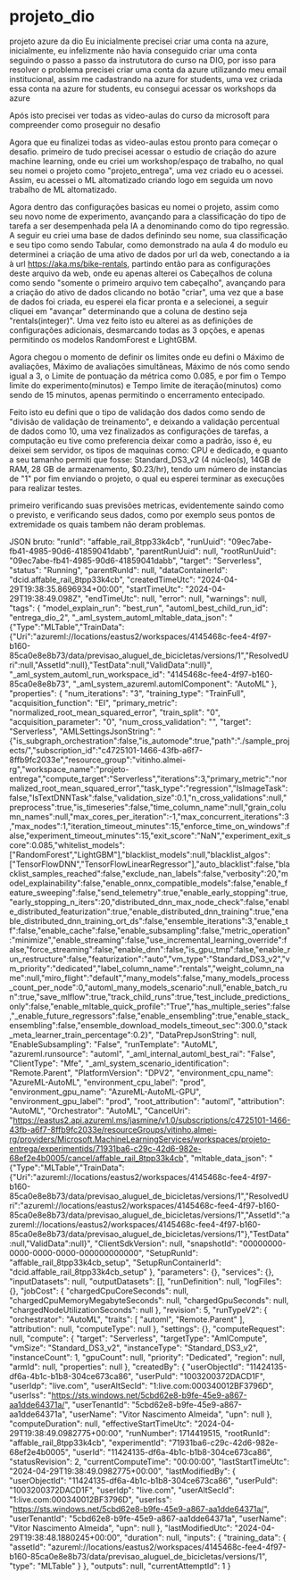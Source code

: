 # projeto_dio
projeto azure da dio
Eu inicialmente precisei criar uma conta na azure, inicialmente, eu infelizmente não havia conseguido criar uma conta seguindo o passo a passo da instrututora do curso na DIO, por isso para resolver o problema precisei criar uma conta da azure utilizando meu email institucional, assim me cadastrando na azure for students, uma vez criada essa conta na azure for students, eu consegui acessar os workshops da azure

Após isto precisei ver todas as video-aulas do curso da microsoft para compreender como proseguir no desafio

Agora que eu finalizei todas as video-aulas estou pronto para começar o desafio.
primeiro de tudo precisei acessar o estudio de criação do azure machine learning, onde eu criei um workshop/espaço de trabalho, no qual seu nomei o projeto como "projeto_entrega", uma vez criado eu o acessei. Assim, eu acessei o ML altomatizado criando logo em seguida um novo trabalho de ML altomatizado.

Agora dentro das configurações basicas eu nomei o projeto, assim como seu novo nome de experimento, avançando para a classificação do tipo de tarefa a ser desempenhada pela IA a denominando como do tipo regressão. A seguir eu criei uma base de dados definindo seu nome, sua classificação e seu tipo como sendo Tabular, como demonstrado na aula 4 do modulo eu determinei a criação de uma ativo de dados por url da web, conectando a ia à url https://aka.ms/bike-rentals, partindo então para as configurações deste arquivo da web, onde eu apenas alterei os Cabeçalhos de coluna como sendo "somente o primeiro arquivo tem cabeçalho", avançando para a criação do ativo de dados clicando no botão "criar", uma vez que a base de dados foi criada, eu esperei ela ficar pronta e a selecionei, a seguir cliquei em "avançar" determinando que a coluna de destino seja "rentals(integer)". Uma vez feito isto eu alterei as as definições de configurações adicionais, desmarcando todas as 3 opções, e apenas permitindo os modelos RandomForest e LightGBM.

Agora chegou o momento de definir os limites onde eu defini o Máximo de avaliações, Máximo de avaliações simultâneas, Máximo de nós como sendo igual a 3, o Limite de pontuação da métrica como 0.085, e por fim o Tempo limite do experimento(minutos) e Tempo limite de iteração(minutos) como sendo de 15 minutos, apenas permitindo o encerramento entecipado. 

Feito isto eu defini que o tipo de validação dos dados como sendo de "divisão de validação de treinamento", e deixando a validação percentual de dados como 10, uma vez finalizados as configurações de tarefas, a computação eu tive como preferencia deixar como a padrão, isso é, eu deixei sem servidor, os tipos de maquinas como: CPU e dedicado, e quanto a seu tamanho permiti que fosse: Standard_DS3_v2 (4 núcleo(s), 14GB de RAM, 28 GB de armazenamento, $0.23/hr), tendo um número de instancias de "1" por fim enviando o projeto, o qual eu esperei terminar as execuções para realizar testes.

primeiro verificando suas previsões metricas, evidentemente saindo como o previsto, e verificando seus dados, como por exemplo seus pontos de extremidade os quais tambem não deram problemas.

JSON bruto:
"runId": "affable_rail_8tpp33k4cb",
    "runUuid": "09ec7abe-fb41-4985-90d6-41859041dabb",
    "parentRunUuid": null,
    "rootRunUuid": "09ec7abe-fb41-4985-90d6-41859041dabb",
    "target": "Serverless",
    "status": "Running",
    "parentRunId": null,
    "dataContainerId": "dcid.affable_rail_8tpp33k4cb",
    "createdTimeUtc": "2024-04-29T19:38:35.8696934+00:00",
    "startTimeUtc": "2024-04-29T19:38:49.098Z",
    "endTimeUtc": null,
    "error": null,
    "warnings": null,
    "tags": {
        "model_explain_run": "best_run",
        "automl_best_child_run_id": "entrega_dio_2",
        "_aml_system_automl_mltable_data_json": "{\"Type\":\"MLTable\",\"TrainData\":{\"Uri\":\"azureml://locations/eastus2/workspaces/4145468c-fee4-4f97-b160-85ca0e8e8b73/data/previsao_aluguel_de_bicicletas/versions/1\",\"ResolvedUri\":null,\"AssetId\":null},\"TestData\":null,\"ValidData\":null}",
        "_aml_system_automl_run_workspace_id": "4145468c-fee4-4f97-b160-85ca0e8e8b73",
        "_aml_system_azureml.automlComponent": "AutoML"
    },
    "properties": {
        "num_iterations": "3",
        "training_type": "TrainFull",
        "acquisition_function": "EI",
        "primary_metric": "normalized_root_mean_squared_error",
        "train_split": "0",
        "acquisition_parameter": "0",
        "num_cross_validation": "",
        "target": "Serverless",
        "AMLSettingsJsonString": "{\"is_subgraph_orchestration\":false,\"is_automode\":true,\"path\":\"./sample_projects/\",\"subscription_id\":\"c4725101-1466-43fb-a6f7-8ffb9fc2033e\",\"resource_group\":\"vitinho.almei-rg\",\"workspace_name\":\"projeto-entrega\",\"compute_target\":\"Serverless\",\"iterations\":3,\"primary_metric\":\"normalized_root_mean_squared_error\",\"task_type\":\"regression\",\"IsImageTask\":false,\"IsTextDNNTask\":false,\"validation_size\":0.1,\"n_cross_validations\":null,\"preprocess\":true,\"is_timeseries\":false,\"time_column_name\":null,\"grain_column_names\":null,\"max_cores_per_iteration\":-1,\"max_concurrent_iterations\":3,\"max_nodes\":1,\"iteration_timeout_minutes\":15,\"enforce_time_on_windows\":false,\"experiment_timeout_minutes\":15,\"exit_score\":\"NaN\",\"experiment_exit_score\":0.085,\"whitelist_models\":[\"RandomForest\",\"LightGBM\"],\"blacklist_models\":null,\"blacklist_algos\":[\"TensorFlowDNN\",\"TensorFlowLinearRegressor\"],\"auto_blacklist\":false,\"blacklist_samples_reached\":false,\"exclude_nan_labels\":false,\"verbosity\":20,\"model_explainability\":false,\"enable_onnx_compatible_models\":false,\"enable_feature_sweeping\":false,\"send_telemetry\":true,\"enable_early_stopping\":true,\"early_stopping_n_iters\":20,\"distributed_dnn_max_node_check\":false,\"enable_distributed_featurization\":true,\"enable_distributed_dnn_training\":true,\"enable_distributed_dnn_training_ort_ds\":false,\"ensemble_iterations\":3,\"enable_tf\":false,\"enable_cache\":false,\"enable_subsampling\":false,\"metric_operation\":\"minimize\",\"enable_streaming\":false,\"use_incremental_learning_override\":false,\"force_streaming\":false,\"enable_dnn\":false,\"is_gpu_tmp\":false,\"enable_run_restructure\":false,\"featurization\":\"auto\",\"vm_type\":\"Standard_DS3_v2\",\"vm_priority\":\"dedicated\",\"label_column_name\":\"rentals\",\"weight_column_name\":null,\"miro_flight\":\"default\",\"many_models\":false,\"many_models_process_count_per_node\":0,\"automl_many_models_scenario\":null,\"enable_batch_run\":true,\"save_mlflow\":true,\"track_child_runs\":true,\"test_include_predictions_only\":false,\"enable_mltable_quick_profile\":\"True\",\"has_multiple_series\":false,\"_enable_future_regressors\":false,\"enable_ensembling\":true,\"enable_stack_ensembling\":false,\"ensemble_download_models_timeout_sec\":300.0,\"stack_meta_learner_train_percentage\":0.2}",
        "DataPrepJsonString": null,
        "EnableSubsampling": "False",
        "runTemplate": "AutoML",
        "azureml.runsource": "automl",
        "_aml_internal_automl_best_rai": "False",
        "ClientType": "Mfe",
        "_aml_system_scenario_identification": "Remote.Parent",
        "PlatformVersion": "DPV2",
        "environment_cpu_name": "AzureML-AutoML",
        "environment_cpu_label": "prod",
        "environment_gpu_name": "AzureML-AutoML-GPU",
        "environment_gpu_label": "prod",
        "root_attribution": "automl",
        "attribution": "AutoML",
        "Orchestrator": "AutoML",
        "CancelUri": "https://eastus2.api.azureml.ms/jasmine/v1.0/subscriptions/c4725101-1466-43fb-a6f7-8ffb9fc2033e/resourceGroups/vitinho.almei-rg/providers/Microsoft.MachineLearningServices/workspaces/projeto-entrega/experimentids/71931ba6-c29c-42d6-982e-68ef2e4b0005/cancel/affable_rail_8tpp33k4cb",
        "mltable_data_json": "{\"Type\":\"MLTable\",\"TrainData\":{\"Uri\":\"azureml://locations/eastus2/workspaces/4145468c-fee4-4f97-b160-85ca0e8e8b73/data/previsao_aluguel_de_bicicletas/versions/1\",\"ResolvedUri\":\"azureml://locations/eastus2/workspaces/4145468c-fee4-4f97-b160-85ca0e8e8b73/data/previsao_aluguel_de_bicicletas/versions/1\",\"AssetId\":\"azureml://locations/eastus2/workspaces/4145468c-fee4-4f97-b160-85ca0e8e8b73/data/previsao_aluguel_de_bicicletas/versions/1\"},\"TestData\":null,\"ValidData\":null}",
        "ClientSdkVersion": null,
        "snapshotId": "00000000-0000-0000-0000-000000000000",
        "SetupRunId": "affable_rail_8tpp33k4cb_setup",
        "SetupRunContainerId": "dcid.affable_rail_8tpp33k4cb_setup"
    },
    "parameters": {},
    "services": {},
    "inputDatasets": null,
    "outputDatasets": [],
    "runDefinition": null,
    "logFiles": {},
    "jobCost": {
        "chargedCpuCoreSeconds": null,
        "chargedCpuMemoryMegabyteSeconds": null,
        "chargedGpuSeconds": null,
        "chargedNodeUtilizationSeconds": null
    },
    "revision": 5,
    "runTypeV2": {
        "orchestrator": "AutoML",
        "traits": [
            "automl",
            "Remote.Parent"
        ],
        "attribution": null,
        "computeType": null
    },
    "settings": {},
    "computeRequest": null,
    "compute": {
        "target": "Serverless",
        "targetType": "AmlCompute",
        "vmSize": "Standard_DS3_v2",
        "instanceType": "Standard_DS3_v2",
        "instanceCount": 1,
        "gpuCount": null,
        "priority": "Dedicated",
        "region": null,
        "armId": null,
        "properties": null
    },
    "createdBy": {
        "userObjectId": "11424135-df6a-4b1c-b1b8-304ce673ca86",
        "userPuId": "1003200372DACD1F",
        "userIdp": "live.com",
        "userAltSecId": "1:live.com:000340012BF3796D",
        "userIss": "https://sts.windows.net/5cbd62e8-b9fe-45e9-a867-aa1dde64371a/",
        "userTenantId": "5cbd62e8-b9fe-45e9-a867-aa1dde64371a",
        "userName": "Vitor Nascimento Almeida",
        "upn": null
    },
    "computeDuration": null,
    "effectiveStartTimeUtc": "2024-04-29T19:38:49.0982775+00:00",
    "runNumber": 1714419515,
    "rootRunId": "affable_rail_8tpp33k4cb",
    "experimentId": "71931ba6-c29c-42d6-982e-68ef2e4b0005",
    "userId": "11424135-df6a-4b1c-b1b8-304ce673ca86",
    "statusRevision": 2,
    "currentComputeTime": "00:00:00",
    "lastStartTimeUtc": "2024-04-29T19:38:49.0982775+00:00",
    "lastModifiedBy": {
        "userObjectId": "11424135-df6a-4b1c-b1b8-304ce673ca86",
        "userPuId": "1003200372DACD1F",
        "userIdp": "live.com",
        "userAltSecId": "1:live.com:000340012BF3796D",
        "userIss": "https://sts.windows.net/5cbd62e8-b9fe-45e9-a867-aa1dde64371a/",
        "userTenantId": "5cbd62e8-b9fe-45e9-a867-aa1dde64371a",
        "userName": "Vitor Nascimento Almeida",
        "upn": null
    },
    "lastModifiedUtc": "2024-04-29T19:38:48.1880245+00:00",
    "duration": null,
    "inputs": {
        "training_data": {
            "assetId": "azureml://locations/eastus2/workspaces/4145468c-fee4-4f97-b160-85ca0e8e8b73/data/previsao_aluguel_de_bicicletas/versions/1",
            "type": "MLTable"
        }
    },
    "outputs": null,
    "currentAttemptId": 1
}

